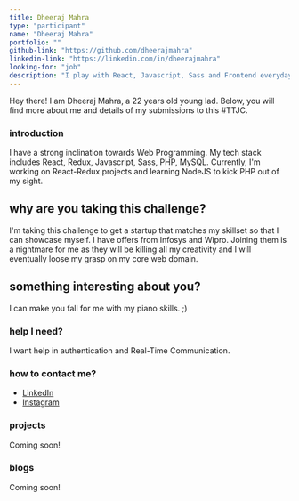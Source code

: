 ```yaml
---
title: Dheeraj Mahra
type: "participant"
name: "Dheeraj Mahra"
portfolio: ""
github-link: "https://github.com/dheerajmahra"
linkedin-link: "https://linkedin.com/in/dheerajmahra"
looking-for: "job"
description: "I play with React, Javascript, Sass and Frontend everyday. Diving in Nodejs world as well."
---
```


Hey there! I am Dheeraj Mahra, a 22 years old young lad. Below, you will find more about me and details of my submissions to this #TTJC.

### introduction

I have a strong inclination towards Web Programming. My tech stack includes React, Redux, Javascript, Sass, PHP, MySQL. Currently, I'm working on React-Redux projects and learning NodeJS to kick PHP out of my sight.

## why are you taking this challenge?

I'm taking this challenge to get a startup that matches my skillset so that I can showcase myself. I have offers from Infosys and Wipro. Joining them is a nightmare for me as they will be killing all my creativity and I will eventually loose my grasp on my core web domain. 

## something interesting about you?

I can make you fall for me with my piano skills. ;) 

### help I need?

I want help in authentication and Real-Time Communication.

### how to contact me?

- [LinkedIn](https://linkedin.com/in/dheerajmahra)
- [Instagram](https://www.instagram.com/dheeraj_mahra)

### projects

Coming soon!

### blogs

Coming soon!

